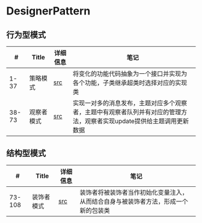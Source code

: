 # DesignerPattern


## 行为型模式
|  #  |      Title     |   详细信息   |  笔记                 
|-----|----------------|---------------|-------------
|1-37|策略模式|[src](https://github.com/szuming/DesignPattern/blob/master/src/%E8%A1%8C%E4%B8%BA%E5%9E%8B%E6%A8%A1%E5%BC%8F/%E7%AD%96%E7%95%A5%E6%A8%A1%E5%BC%8F/%E7%AD%96%E7%95%A5%E6%A8%A1%E5%BC%8F.md)|将变化的功能代码抽象为一个接口并实现为各个功能，子类继承超类时选择对应的实现类
|38-73|观察者模式|[src](https://github.com/szuming/DesignPattern/blob/master/src/%E8%A1%8C%E4%B8%BA%E5%9E%8B%E6%A8%A1%E5%BC%8F/%E8%A7%82%E5%AF%9F%E8%80%85%E6%A8%A1%E5%BC%8F/%E8%A7%82%E5%AF%9F%E8%80%85%E6%A8%A1%E5%BC%8F.md)|实现一对多的消息发布，主题对应多个观察者，主题中有观察者队列并有对应的管理方法，观察者实现update提供给主题调用更新数据


## 结构型模式
|  #  |      Title     |   详细信息   |  笔记                 
|-----|----------------|---------------|-------------
|73-108|装饰者模式|[src](https://github.com/szuming/DesignPattern/blob/master/src/%E8%A1%8C%E4%B8%BA%E5%9E%8B%E6%A8%A1%E5%BC%8F/%E8%A7%82%E5%AF%9F%E8%80%85%E6%A8%A1%E5%BC%8F/%E8%A7%82%E5%AF%9F%E8%80%85%E6%A8%A1%E5%BC%8F.md)|装饰者将被装饰者当作初始化变量注入，从而结合自身与被装饰者方法，形成一个新的包装类
